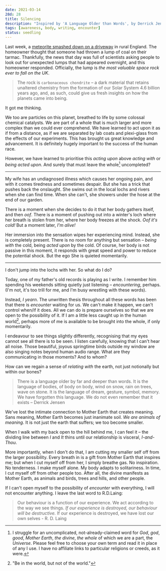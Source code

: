 ```yaml
---
date: 2021-03-14
28d: 28
title: Silencing
description: "Inspired by 'A Language Older than Words', by Derrick Jensen"
tags: [awareness, body, writing, encounter]
status: seedling
---
```


Last week, a [meteorite smashed down on a driveway](https://www.bbc.co.uk/news/science-environment-56337876) in rural England. The homeowner thought that someone had thrown a lump of coal on their tarmac. Thankfully, the news that day was full of scientists asking people to look out for unexpected lumps that had appeared overnight, and this homeowner responded. Officially, the lump is _the most valuable space rock ever to fall on the UK_.



> The rock is `carbonaceous chondrite` – a dark material that retains unaltered chemistry from the formation of our Solar System 4.6 billion years ago,  and, as such, could give us fresh insights on how the planets came into  being.



It got me thinking.





We too are particles on this planet, breathed to life by some colossal chemical catalysts. We are part of a whole that is much larger and more complex than we could ever comprehend. We have learned to act upon it as if from a distance, as if we are separated by lab coats and plexi-glass from the effects of our experiments. This has brought us great knowledge and advancement. It is definitely hugely important to the success of the human race.

However, we have learned to prioritise this _acting upon_ above _acting with_ or _being acted upon_. And surely that must leave the whole[^fn-whole] uncompleted?

[^fn-whole]: I struggle for an uncomplicated, not-already-claimed word for _God_, _god_, _good_, _Mother Earth_, _the divine_, _the whole_ of which we are a part, the _Universe_. Please feel free to choose your own term and read it in place of any I use. I have no affiliate links to particular religions or creeds, as it were.

---

My wife has an undiagnosed illness which causes her ongoing pain, and with it comes tiredness and sometimes despair. But she has a trick that pushes back the onslaught. She swims out in the local lochs and rivers when she can find time. When she can't, she showers under the hose at the end of our garden.

There is a moment when she decides to do it that her body gathers itself, and then _oof_. There is a moment of pushing out into a winter's loch where her breath is stolen from her, where her body freezes at the shock. _Oof it's cold!_ But a moment later, _I'm alive!_

Her immersion into the sensation wipes her experiencing mind. Instead, she is completely present. There is no room for anything but sensation – _being with_ the cold, being _acted upon_ by the cold. Of course, her body is not passive in this moment, it responds with great speed and power to reduce the potential shock. But the ego She is quieted momentarily.

---



I don't jump into the lochs with her. So what do I do?

Today, one of my father's old records is playing as I write. I remember him spending his weekends sitting quietly just listening – _encountering_, perhaps. (I'm not, it's too trill for me, and I'm busy wrestling with these words).

Instead, _I yearn_. The unwritten thesis throughout all these words has been that there is _encounter_ waiting for us. We can't make it happen, we can't control when/if it does. All we can do is prepare ourselves so that we are open to the possibility of it. If I am a little less caught up in the human world[^fn-in-not-of], perhaps more of me is available to be brought into the whole, if only momentarily.

[^fn-in-not-of]: "Be in the world, but not of the world."

I endeavour to see things slightly differently, recognising that my eyes cannot see all there is to be seen. I listen carefully, knowing that I can't hear all noise. Those beautiful, joyous springtime birds outside my window are also singing notes beyond human audio range. What are they communicating in those moments? And to whom?

How can we regain a sense of _relating with_ the earth, not just notionally but within our bones?



> There is a language older by far and deeper than words. It is the language of bodies, of body on body, wind on snow, rain on trees, wave on stone. It is the language of dream, gesture, symbol, memory. We have forgotten this language. We do not even remember that it exists – Derrick Jensen



We've lost the intimate connection to Mother Earth that creates meaning. Sans meaning, Mother Earth becomes just inanimate soil.  _We are animals of meaning_. It is not just the earth that suffers; we too become smaller.

When I walk with my back open to the hill behind me, I can feel it – the dividing line between _I_ and _It_ thins until our relationship is visceral, _I-and-Thou_.

More importantly, when I don't do that, I am cutting my smaller self off from the larger possibility. Every breath in is a gift from Mother Earth that inspires me; but when I cut myself off from her, I simply breathe gas. No inspiration. No tenderness. I make myself alone. My body adapts to solitariness. In time, I cut myself off from other people too. After all, the divine manifests as Mother Earth, as animals and birds, trees and hills, and other people.

If I can't open myself to the possibility of _encounter_ with everything, I will not encounter anything. I leave the last word to R.D.Laing:





> Our behaviour is a function of our experience. We act according to the way we see things. _If our experience is destroyed, our behaviour will be destructive._ If our experience is destroyed, we have lost our own selves - R. D. Laing